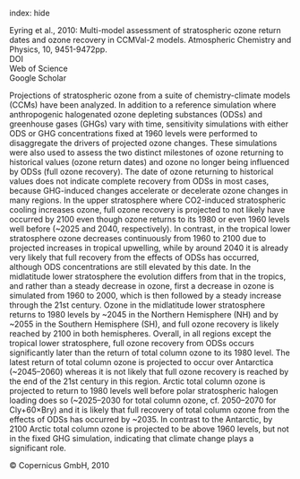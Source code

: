 index: hide

<div class="Citation">

  <div class="Citation-body">
    <div class="Citation-text">Eyring et al., 2010: Multi-model assessment of stratospheric ozone return dates and ozone recovery in CCMVal-2 models. <span class="Article-journal">Atmospheric Chemistry and Physics, </span><span class="Article-volume">10, </span>9451-9472pp.</div>
    <div class="Citation-links">
      <div class="CitationLink" data-href="https://doi.org/10.5194/acp-10-9451-2010">
        <div class="CitationLink-icon CitationLink-Doi"></div>
        <div class="CitationLink-text">DOI</div>
      </div>
      <div class="CitationLink" data-href="http://cel.webofknowledge.com/InboundService.do?customersID=atyponcel&smartRedirect=yes&mode=FullRecord&IsProductCode=Yes&product=CEL&Init=Yes&Func=Frame&action=retrieve&SrcApp=literatum&SrcAuth=atyponcel&SID=7CNc3cIRaBKjGbSujFM&UT=WOS:000283066300015">
        <div class="CitationLink-icon CitationLink-Isi"></div>
        <div class="CitationLink-text">Web of Science</div>
      </div>
      <div class="CitationLink" data-href="https://scholar.google.com/scholar?q=10.5194/acp-10-9451-2010">
        <div class="CitationLink-icon CitationLink-Scholar"></div>
        <div class="CitationLink-text">Google Scholar</div>
      </div>
    </div>
  </div>
</div>

Projections of stratospheric ozone from a suite of chemistry-climate models (CCMs) have been analyzed. In addition to a reference simulation where anthropogenic halogenated ozone depleting substances (ODSs) and greenhouse gases (GHGs) vary with time, sensitivity simulations with either ODS or GHG concentrations fixed at 1960 levels were performed to disaggregate the drivers of projected ozone changes. These simulations were also used to assess the two distinct milestones of ozone returning to historical values (ozone return dates) and ozone no longer being influenced by ODSs (full ozone recovery). The date of ozone returning to historical values does not indicate complete recovery from ODSs in most cases, because GHG-induced changes accelerate or decelerate ozone changes in many regions. In the upper stratosphere where CO2-induced stratospheric cooling increases ozone, full ozone recovery is projected to not likely have occurred by 2100 even though ozone returns to its 1980 or even 1960 levels well before (~2025 and 2040, respectively). In contrast, in the tropical lower stratosphere ozone decreases continuously from 1960 to 2100 due to projected increases in tropical upwelling, while by around 2040 it is already very likely that full recovery from the effects of ODSs has occurred, although ODS concentrations are still elevated by this date. In the midlatitude lower stratosphere the evolution differs from that in the tropics, and rather than a steady decrease in ozone, first a decrease in ozone is simulated from 1960 to 2000, which is then followed by a steady increase through the 21st century. Ozone in the midlatitude lower stratosphere returns to 1980 levels by ~2045 in the Northern Hemisphere (NH) and by ~2055 in the Southern Hemisphere (SH), and full ozone recovery is likely reached by 2100 in both hemispheres. Overall, in all regions except the tropical lower stratosphere, full ozone recovery from ODSs occurs significantly later than the return of total column ozone to its 1980 level. The latest return of total column ozone is projected to occur over Antarctica (~2045–2060) whereas it is not likely that full ozone recovery is reached by the end of the 21st century in this region. Arctic total column ozone is projected to return to 1980 levels well before polar stratospheric halogen loading does so (~2025–2030 for total column ozone, cf. 2050–2070 for Cly+60×Bry) and it is likely that full recovery of total column ozone from the effects of ODSs has occurred by ~2035. In contrast to the Antarctic, by 2100 Arctic total column ozone is projected to be above 1960 levels, but not in the fixed GHG simulation, indicating that climate change plays a significant role.

<div class="Citation-copy">
&copy; Copernicus GmbH, 2010
</div>